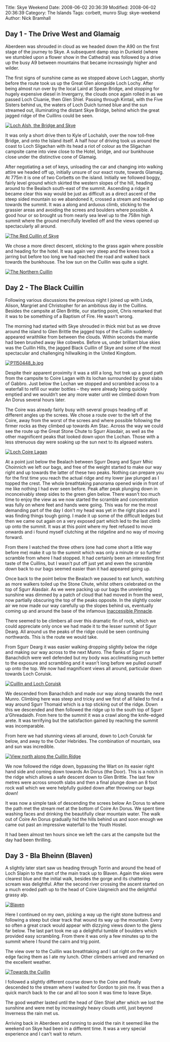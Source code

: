 Title: Skye Weekend
Date: 2008-06-02 20:36:39
Modified: 2008-06-02 20:36:39
Category: The Islands
Tags: corbett, munro
Slug: skye-weekend
Author: Nick Bramhall

<h2>Day 1 - The Drive West and Glamaig</h2>



Aberdeen was shrouded in cloud as we headed down the A90 on the first stage of the journey to Skye. A subsequent damp stop in Dunkeld (where we stumbled upon a flower show in the Cathedral) was followed by a drive up the busy A9 between mountains that became increasingly higher and wilder.

<!--more-->

The first signs of sunshine came as we stopped above Loch Laggan, shortly before the route took us up the Great Glen alongside Loch Lochy. After being almost run over by the local Laird at Spean Bridge, and stopping for hugely expensive diesel in Invergarry, the clouds once again rolled in as we passed Loch Cluanie, then Glen Shiel. Passing through Kintail, with the Five Sisters behind us, the waters of Loch Duich turned blue and the sun streamed out, illuminating the distant Skye Bridge, behind which the great jagged ridge of the Cuillins could be seen.



[![Loch Alsh, the Bridge and Skye](http://farm3.static.flickr.com/2149/2546220630_8f1f7f502f_b.jpg)](http://www.flickr.com/photos/black_friction/2546220630/)



It was only a short drive then to Kyle of Lochalsh, over the now toll-free Bridge, and onto the Island itself. A half hour of driving took us around the coast to Loch Sligachan with its head a riot of colour as the Sligachan campsite came into view close to the Hotel, bridge, and our bunkhouse close under the distinctive cone of Glamaig.



After negotiating a set of keys, unloading the car and changing into walking attire we headed off up, initially unsure of our exact route, towards Glamaig. At 775m it is one of two Corbetts on the island. Initially we followed boggy, fairly level ground which skirted the western slopes of the hill, heading around to the Bealach south-east of the summit. Ascending a ridge it became clear this way would be just as difficult as a direct ascent of the steep sided mountain so we abandoned it, crossed a stream and headed up towards the summit. It was a along and arduous climb, sticking to the grassier areas and avoiding the screes and boulders where possible. A good hour or so brought us from nearly sea level up to the 758m high summit where the ground mercifully levelled off and the views opened up spectacularly all around.



[![The Red Cuillin of Skye](http://farm3.static.flickr.com/2175/2546419728_3330f77c60_b.jpg)](http://www.flickr.com/photos/black_friction/2546419728/)



We chose a more direct descent, sticking to the grass again where possible and heading for the hotel. It was again very steep and the knees took a jarring but before too long we had reached the road and walked back towards the bunkhouse. The low sun on the Cuillin was quite a sight.



[![The Northern Cuillin](http://farm4.static.flickr.com/3258/2545502211_c32925e61a_b.jpg)](http://www.flickr.com/photos/black_friction/2545502211/)



<h2>Day 2 - The Black Cuillin</h2>



Following various discussions the previous night I joined up with Linda, Alison, Margriet and Christopher for an ambitious day in the Cuillins. Besides the campsite at Glen Brittle, our starting point, Chris remarked that it was to be something of a Baptism of Fire. He wasn’t wrong.



The morning had started with Skye shrouded in thick mist but as we drove around the island to Glen Brittle the jagged tops of the Cuillin suddenly appeared wraithlike from between the clouds. Within seconds the mantle had been brushed away like cobwebs. Before us, under brilliant blue skies was the Cuillin Hills, the jagged Black Cuillin of Skye and some of the most spectacular and challenging hillwalking in the United Kingdom.



[![P1150448_b.jpg](http://farm4.static.flickr.com/3105/2545774033_fb052f901a_b.jpg)](http://www.flickr.com/photos/black_friction/2545774033/)



Despite their apparent proximity it was a still a long, hot trek up a good path from the campsite to Coire Lagan with its lochan surrounded by great slabs of Gabbro. Just below the Lochan we stopped and scrambled across to a waterfall to refill our water bottles – they were already being quickly emptied and we wouldn’t see any more water until we climbed down from An Dorus several hours later.



The Coire was already fairly busy with several groups heading off at different angles up the screes. We chose a route over to the left of the Coire, away from the worst of the screes and where possible following the firmer rocks as they climbed up towards Am Stac. Across the way we could see the route up the Great Stone Chute to Sgurr Alasdair, as well as the other magnificent peaks that looked down upon the Lochan. Those with a less strenuous day were soaking up the sun next to its algeaed waters.



[![Loch Coire Lagan](http://farm4.static.flickr.com/3101/2546654946_0afcba7539_b.jpg)](http://www.flickr.com/photos/black_friction/2546654946/)



At a point just below the Bealach between Sgurr Dearg and Sgurr Mhic Choinnich we left our bags, and free of the weight started to make our way right and up towards the latter of these two peaks. Nothing can prepare you for the first time you reach the actual ridge and my lower jaw plunged as I topped the crest. The whole breathtaking panorama opened wide in front of me like nothing I had ever seen before. Peak after peak plunging down in inconceivably steep sides to the green glen below. There wasn't too much time to enjoy the view as we now started the scramble and concentration was fully on where feet and hands were going. This was for me the most demanding part of the day I don't my head was yet in the right place and I was finding things tough going. I made it up some of the difficult ledges but then we came out again on a very exposed part which led to the last climb up onto the summit. It was at this point where my feet refused to move onwards and i found myself clutching at the ridgeline and no way of moving forward. 



From there I watched the three others (one had come short a little way before me) make it up to the summit which was only a minute or so further scramble from where I had stopped. It had certainly been an interesting first taste of the Cuillins, but I wasn't put off just yet and even the scramble down back to our bags seemed easier than it had appeared going up.



Once back to the point below the Bealach we paused to eat lunch, watching as more walkers toiled up the Stone Chute, whilst others celebrated on the top of Sgurr Alasdair. As we were packing up our bags the unrelenting sunshine was dimmed by a patch of cloud that had moved in from the west, now partially obscuring the top of the peaks opposite. In the slightly cooler air we now made our way carefully up the slopes behind us, eventually coming up and around the base of the infamous [Inaccessible Pinnacle](http://www.flickr.com/photos/black_friction/2546667680/in/set-72157605373811424/).



There seemed to be climbers all over this dramatic fin of rock, which we could appreciate only once we had made it to the lesser summit of Sgurr Dearg. All around us the peaks of the ridge could be seen continuing northwards. This is the route we would take.



From Sgurr Dearg it was easier walking dropping slightly below the ridge and making our way across to the next Munro. The flanks of Sgurr na Banachdich were well defended but my body was acclimatising much better to the exposure and scrambling and it wasn't long before we pulled ourself up onto the top. We now had magnificent views all around, particular down towards Loch Coruisk.



[![Cuillin and Loch Coruisk](http://static.flickr.com/3119/2553734641_2a5cd34c1d_b.jpg)](http://www.flickr.com/photos/53725815@N00/2553734641)



We descended from Banachdich and made our way along towards the next Munro. Climbing here was steep and tricky and we first of all failed to find a way around Sgurr Thomaid which is a top sticking out of the ridge. Down this we descended and then followed the ridge up to the south top of Sgurr a'Ghreadaidh. From here to the summit it was a crawl along the knife-edged arete. It was terrifying but the satisfaction gained by reaching the summit was incomparable. 



From here we had stunning views all around, down to Loch Coruisk far below, and away to the Outer Hebrides. The combination of mountain, sea and sun was incredible.



[![View north along the Cuillin Ridge](http://farm4.static.flickr.com/3081/2546708636_4ee8178428_b.jpg)](http://www.flickr.com/photos/53725815@N00/2546708636)



We now followed the ridge down, bypassing the Wart on its easier right hand side and coming down towards An Dorus (the Door). This is a notch in the ridge which allows a safe descent down to Glen Brittle. The last few metres were across smooth slabs and then a final plunge down an 8 foot rock wall which we were helpfully guided down after throwing our bags down!



It was now a simple task of descending the screes below An Dorus to where the path met the stream met at the bottom of Coire An Dorus. We spent time washing faces and drinking the beautifully clear mountain water. The walk out of Coire An Dorus gradually hid the hills behind us and soon enough we came out past an impressive waterfall to the Youth Hostel.



It had been almost ten hours since we left the cars at the campsite but the day had been thrilling.



<h2>Day 3 - Bla Bheinn (Blaven)</h2>



A slightly later start saw us heading through Torrin and around the head of Loch Slapin to the start of the main track up to Blaven. Again the skies were clearest blue and the initial walk, besides the gorge and its chattering scream was delightful. After the second river crossing the ascent started on a much eroded path up to the head of Coire Uaigneich and the delightful grassy alp.



[![Blaven](http://static.flickr.com/2381/2553741701_ec075f8719_b.jpg)](http://www.flickr.com/photos/53725815@N00/2553741701) 



Here I continued on my own, picking a way up the right stone buttress and following a steep but clear track that wound its way up the mountain. Every so often a great crack would appear with dizzying views down to the glens far below. The last part took me up a delightful tumble of boulders which provided easy scrambling. From there it was only a few minutes up to the summit where I found the cairn and trig point.



The view over to the Cuillin was breathtaking and I sat right on the very edge facing them as I ate my lunch. Other climbers arrived and remarked on the excellent weather.



[![Towards the Cuillin](http://farm4.static.flickr.com/3260/2548901622_555bdbc348_b.jpg)](http://www.flickr.com/photos/53725815@N00/2548901622)



I followed a slightly different course down to the Coire and finally descended to the stream where I waited for Gordon to join me. It was then a quick march back to the car and all too soon it was time to leave Skye.



The good weather lasted until the head of Glen Shiel after which we lost the sunshine and were met by increasingly heavy clouds until, just beyond Inverness the rain met us.



Arriving back in Aberdeen and running to avoid the rain it seemed like the weekend on Skye had been in a different time. It was a very special experience and I can't wait to return.








